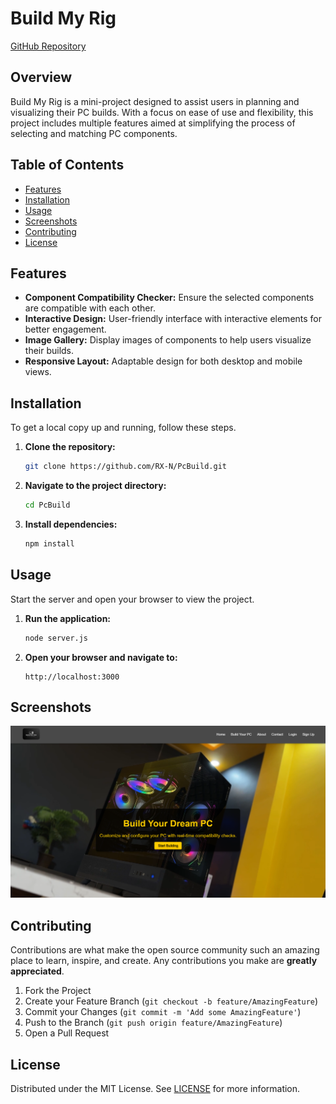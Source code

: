 # Build My Rig

[GitHub Repository](https://github.com/RX-N/PcBuild/tree/main)

## Overview
Build My Rig is a mini-project designed to assist users in planning and visualizing their PC builds. With a focus on ease of use and flexibility, this project includes multiple features aimed at simplifying the process of selecting and matching PC components.

## Table of Contents
- [Features](#features)
- [Installation](#installation)
- [Usage](#usage)
- [Screenshots](#screenshots)
- [Contributing](#contributing)
- [License](#license)

## Features
- **Component Compatibility Checker:** Ensure the selected components are compatible with each other.
- **Interactive Design:** User-friendly interface with interactive elements for better engagement.
- **Image Gallery:** Display images of components to help users visualize their builds.
- **Responsive Layout:** Adaptable design for both desktop and mobile views.

## Installation
To get a local copy up and running, follow these steps.

1. **Clone the repository:**
    ```bash
    git clone https://github.com/RX-N/PcBuild.git
    ```
2. **Navigate to the project directory:**
    ```bash
    cd PcBuild
    ```
3. **Install dependencies:**
    ```bash
    npm install
    ```

## Usage
Start the server and open your browser to view the project.

1. **Run the application:**
    ```bash
    node server.js
    ```
2. **Open your browser and navigate to:**
    ```
    http://localhost:3000
    ```

## Screenshots
![Home Page](homeback.png)

## Contributing
Contributions are what make the open source community such an amazing place to learn, inspire, and create. Any contributions you make are **greatly appreciated**.

1. Fork the Project
2. Create your Feature Branch (`git checkout -b feature/AmazingFeature`)
3. Commit your Changes (`git commit -m 'Add some AmazingFeature'`)
4. Push to the Branch (`git push origin feature/AmazingFeature`)
5. Open a Pull Request

## License
Distributed under the MIT License. See [LICENSE](./LICENSE) for more information.
